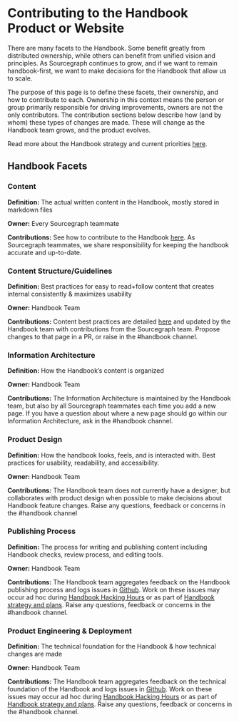 # Contributing to the Handbook Product or Website

There are many facets to the Handbook. Some benefit greatly from distributed ownership, while others can benefit from unified vision and principles. As Sourcegraph continues to grow, and if we want to remain handbook-first, we want to make decisions for the Handbook that allow us to scale.

The purpose of this page is to define these facets, their ownership, and how to contribute to each. Ownership in this context means the person or group primarily responsible for driving improvements, owners are not the only contributors. The contribution sections below describe how (and by whom) these types of changes are made. These will change as the Handbook team grows, and the product evolves.

Read more about the Handbook strategy and current priorities [here](../../strategy-goals/strategy/enablement/handbook/index.md).

## Handbook Facets

### Content

**Definition:** The actual written content in the Handbook, mostly stored in markdown files

**Owner:** Every Sourcegraph teammate

**Contributions:** See how to contribute to the Handbook [here](index.md). As Sourcegraph teammates, we share responsibility for keeping the handbook accurate and up-to-date.

### Content Structure/Guidelines

**Definition:** Best practices for easy to read+follow content that creates internal consistently & maximizes usability

**Owner:** Handbook Team

**Contributions:** Content best practices are detailed [here](handbook-content-best-practices.md) and updated by the Handbook team with contributions from the Sourcegraph team. Propose changes to that page in a PR, or raise in the #handbook channel.

### Information Architecture

**Definition:** How the Handbook’s content is organized

**Owner:** Handbook Team

**Contributions:** The Information Architecture is maintained by the Handbook team, but also by all Sourcegraph teammates each time you add a new page. If you have a question about where a new page should go within our Information Architecture, ask in the #handbook channel.

### Product Design

**Definition:** How the handbook looks, feels, and is interacted with. Best practices for usability, readability, and accessibility.

**Owner:** Handbook Team

**Contributions:** The Handbook team does not currently have a designer, but collaborates with product design when possible to make decisions about Handbook feature changes. Raise any questions, feedback or concerns in the #handbook channel

### Publishing Process

**Definition:** The process for writing and publishing content including Handbook checks, review process, and editing tools.

**Owner:** Handbook Team

**Contributions:** The Handbook team aggregates feedback on the Handbook publishing process and logs issues in [Github](https://github.com/sourcegraph/handbook/issues). Work on these issues may occur ad hoc during [Handbook Hacking Hours](../index.md#handbook-hacking-hours) or as part of [Handbook strategy and plans](../../strategy-goals/strategy/enablement/handbook/index.md#strategy-and-plans). Raise any questions, feedback or concerns in the #handbook channel.

### Product Engineering & Deployment

**Definition:** The technical foundation for the Handbook & how technical changes are made

**Owner:** Handbook Team

**Contributions:** The Handbook team aggregates feedback on the technical foundation of the Handbook and logs issues in [Github](https://github.com/sourcegraph/handbook/issues). Work on these issues may occur ad hoc during [Handbook Hacking Hours](../index.md#handbook-hacking-hours) or as part of [Handbook strategy and plans](../../strategy-goals/strategy/enablement/handbook/index.md#strategy-and-plans). Raise any questions, feedback or concerns in the #handbook channel.
